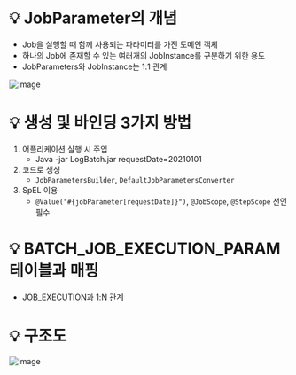 # 💡 JobParameter의 개념

- Job을 실행할 때 함께 사용되는 파라미터를 가진 도메인 객체
- 하나의 Job에 존재할 수 있는 여러개의 JobInstance를 구분하기 위한 용도
- JobParameters와 JobInstance는 1:1 관계

![image](https://github.com/user-attachments/assets/92227ed4-1216-4438-96ac-9820ef011d50)

# 💡 생성 및 바인딩 3가지 방법

1. 어플리케이션 실행 시 주입
    - Java -jar LogBatch.jar requestDate=20210101
2. 코드로 생성
    - `JobParametersBuilder`, `DefaultJobParametersConverter`
3. SpEL 이용
    - `@Value("#{jobParameter[requestDate]}")`, `@JobScope`, `@StepScope` 선언 필수
  
# 💡 BATCH_JOB_EXECUTION_PARAM 테이블과 매핑

- JOB_EXECUTION과 1:N 관계

# 💡 구조도

![image](https://github.com/user-attachments/assets/4d498d99-072b-4b69-91dc-d00d19786503)
